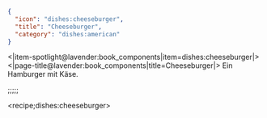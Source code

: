 ```json
{
  "icon": "dishes:cheeseburger",
  "title": "Cheeseburger",
  "category": "dishes:american"
}
```

<|item-spotlight@lavender:book_components|item=dishes:cheeseburger|>
<|page-title@lavender:book_components|title=Cheeseburger|>
Ein Hamburger mit Käse.

;;;;;

<recipe;dishes:cheeseburger>

